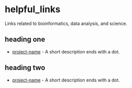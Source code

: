 # helpful_links

Links related to bioinformatics, data analysis, and science.

<!-- START doctoc -->
<!-- END doctoc -->

## heading one

* [project-name](http://example.com/) - A short description ends with a dot.

## heading two

* [project-name](http://example.com/) - A short description ends with a dot.